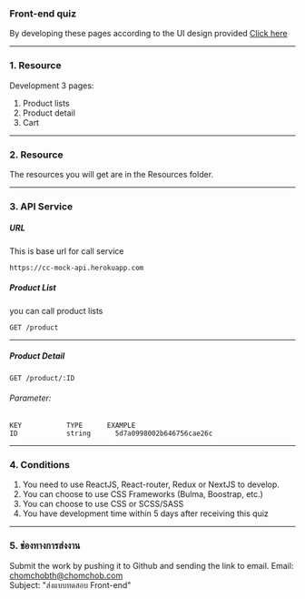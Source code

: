 ### Front-end quiz
By developing these pages according to the UI design provided [Click here](https://www.figma.com/file/6CG9ZT4sboHLLwN7Zq3Mhb/Interview-Front-end?node-id=1%3A2)

---
### 1. Resource
Development 3 pages:
1. Product lists 
2. Product detail
3. Cart


---
### 2. Resource
The resources you will get are in the Resources folder.

---
### 3. API Service
##### URL
This is base url for call service
```
https://cc-mock-api.herokuapp.com
```

##### Product List
you can call product lists
```
GET /product
```
---

##### Product Detail
```
GET /product/:ID
```
###### Parameter:
    KEY           TYPE      EXAMPLE
    ID            string      5d7a0998002b646756cae26c

---
### 4. Conditions
  1. You need to use ReactJS, React-router, Redux or NextJS to develop.
  2. You can choose to use CSS Frameworks (Bulma, Boostrap, etc.)
  3. You can choose to use CSS or SCSS/SASS
  4. You have development time within 5 days after receiving this quiz

---
### 5. ช่องทางการส่งงาน
Submit the work by pushing it to Github and sending the link to email.
Email: chomchobth@chomchob.com \
Subject: "ส่งแบบทดสอบ Front-end"
